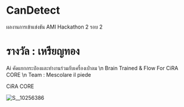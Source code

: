 # CanDetect
ผลงานการเข้าแข่งขัน AMI Hackathon 2 รอบ 2
<h1>รางวัล : เหรียญทอง</h1>
Ai คัดแยกกระป๋องและทำงานร่วมกับเครื่องเป่าลม \n
Brain Trained & Flow For CiRA CORE \n
Team : Mescolare il piede

CiRA CORE

![S__10256386](https://user-images.githubusercontent.com/57782275/208418319-30ae5992-1c45-488a-914c-bc396c6e0afb.jpg)
